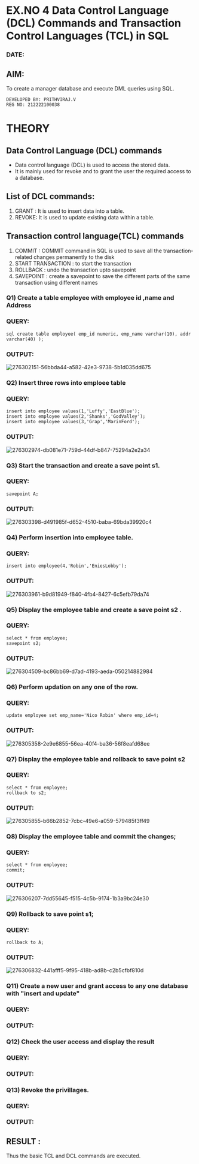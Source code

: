 # EX.NO 4 Data Control Language (DCL) Commands and Transaction Control Languages (TCL) in SQL
### DATE:
## AIM:
To create a manager database and execute DML queries using SQL.
```
DEVELOPED BY: PRITHVIRAJ.V
REG NO: 212222100038
```
# THEORY
## Data Control Language (DCL) commands
* Data control language (DCL) is used to access the stored data.
* It is mainly used for revoke and to grant the user the required access to a database.
## List of DCL commands: 
1. GRANT : It is used to insert data into a table.
2. REVOKE: It is used to update existing data within a table.
## Transaction control language(TCL) commands
1. COMMIT : COMMIT command in SQL is used to save all the transaction-related changes permanently to the disk
2. START TRANSACTION : to start the transaction
3. ROLLBACK : undo the transaction upto savepoint 
4. SAVEPOINT : create a savepoint to save the different parts of the same transaction using different names

### Q1) Create a table employee with employee id ,name and Address

### QUERY:
```
sql create table employee( emp_id numeric, emp_name varchar(10), addr varchar(40) );
```
### OUTPUT:


![276302151-56bbda44-a582-42e3-9738-5b1d035dd675](https://github.com/prithviraj5703/DBMS/assets/121418418/908d4d45-29fd-4bfc-8cdc-dd428fb7afec)



### Q2) Insert three rows into emploee table 


### QUERY:
```
insert into employee values(1,'Luffy','EastBlue');
insert into employee values(2,'Shanks','GodValley');
insert into employee values(3,'Grap','MarinFord');
```

### OUTPUT:


![276302974-db081e71-759d-44df-b847-75294a2e2a34](https://github.com/prithviraj5703/DBMS/assets/121418418/1315e7df-0d1c-46de-948b-dfe79e765239)




### Q3) Start the transaction and create a save point s1.

### QUERY:
```
savepoint A;
```

### OUTPUT:


![276303398-d491985f-d652-4510-baba-69bda39920c4](https://github.com/prithviraj5703/DBMS/assets/121418418/8e4396ca-e6a5-4720-a145-41ee98967b98)




### Q4) Perform insertion into employee table.

### QUERY:
```
insert into employee(4,'Robin','EniesLobby');
```

### OUTPUT:


![276303961-b9d81949-f840-4fb4-8427-6c5efb79da74](https://github.com/prithviraj5703/DBMS/assets/121418418/a13a45ea-5cc2-4287-b393-c9e0e93e6528)




### Q5)	Display the employee table and create a save point s2 .


### QUERY:
```
select * from employee;
savepoint s2;
```

### OUTPUT:



![276304509-bc86bb69-d7ad-4193-aeda-050214882984](https://github.com/prithviraj5703/DBMS/assets/121418418/69203db1-473c-44bd-bdaa-67445883c704)




### Q6)	Perform updation on any one of the row.


### QUERY:
```
update employee set emp_name='Nico Robin' where emp_id=4;
```

### OUTPUT:


![276305358-2e9e6855-56ea-40f4-ba36-56f8eafd68ee](https://github.com/prithviraj5703/DBMS/assets/121418418/c0f1603b-725d-4c84-828b-2d20d1ee3bac)





### Q7) Display the employee table and rollback to  save point s2 


### QUERY:
```
select * from employee;
rollback to s2;
```






### OUTPUT:



![276305855-b66b2852-7cbc-49e6-a059-579485f3ff49](https://github.com/prithviraj5703/DBMS/assets/121418418/7831ab0c-d366-4b3f-9adf-ef1aaf17a553)








### Q8) Display the employee table and commit the changes; 


### QUERY:
```
select * from employee;
commit;
```

### OUTPUT:



![276306207-7dd55645-f515-4c5b-9174-1b3a9bc24e30](https://github.com/prithviraj5703/DBMS/assets/121418418/c089fd0e-c30b-413b-9900-8fe37345e25c)





### Q9) Rollback to save point s1;


### QUERY:
```
rollback to A;
```

### OUTPUT:



![276306832-441afff5-9f95-418b-ad8b-c2b5cfbf810d](https://github.com/prithviraj5703/DBMS/assets/121418418/861b155e-7c26-4e52-aa65-29030b00c7dd)




### Q11)	Create a new user and grant access to any one database with "insert and update"


### QUERY:


### OUTPUT:


### Q12) Check the user access and display the result 


### QUERY:


### OUTPUT:

### Q13) Revoke the privillages.

### QUERY:


### OUTPUT:


## RESULT :
Thus the basic TCL and DCL commands are executed.
